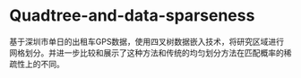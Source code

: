 # Quadtree-and-data-sparseness
基于深圳市单日的出租车GPS数据，使用四叉树数据嵌入技术，将研究区域进行网格划分。并进一步比较和展示了这种方法和传统的均匀划分方法在匹配概率的稀疏性上的不同。
